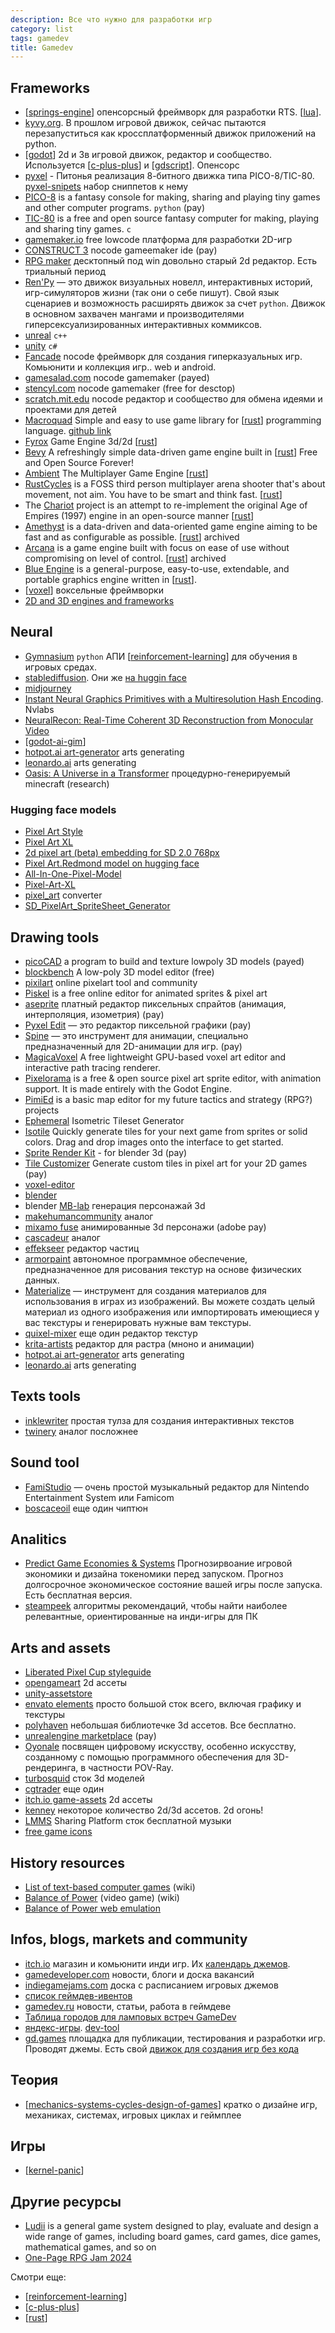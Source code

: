 ```yaml
---
description: Все что нужно для разработки игр
category: list
tags: gamedev
title: Gamedev
---
```

## Frameworks

- [[springs-engine]] опенсорсный фреймворк для разработки RTS. [[lua]].
- [kyvy.org](https://kivy.org/). В прошлом игровой движок, сейчас пытаются перезапуститься как кроссплатформенный движок приложений на python.
- [[godot]] 2d и 3в игровой движок, редактор и сообщество. Используется [[c-plus-plus]] и [[gdscript]]. Опенсорс
- [pyxel](https://github.com/kitao/pyxel) - Питонья реализация 8-битного движка типа PICO-8/TIC-80. [pyxel-snipets](https://github.com/kris-classes/pyxel-snippets) набор сниппетов к нему
- [PICO-8](https://www.lexaloffle.com/pico-8.php) is a fantasy console for making, sharing and playing tiny games and other computer programs. `python` (pay)
- [TIC-80](https://tic80.com/) is a free and open source fantasy computer for making, playing and sharing tiny games. `c`
- [gamemaker.io](https://gamemaker.io/ru) free lowcode платформа для разработки 2D-игр
- [CONSTRUCT 3](https://www.construct.net/en) nocode gameemaker ide (pay)
- [RPG maker](https://www.rpgmakerweb.com/) десктопный под win довольно старый 2d редактор. Есть триальный период
- [Ren'Py](https://www.renpy.org/) — это движок визуальных новелл, интерактивных историй, игр-симуляторов жизни (так они о себе пишут). Свой язык сценариев и возможность расширять движок за счет `python`. Движок в основном захвачен мангами и производителями гиперсексуализированных интерактивных коммиксов.
- [unreal](https://www.unrealengine.com/) `c++`
- [unity](https://unity.com/) `c#`
- [Fancade](https://www.fancade.com/wiki/home) nocode фреймворк для создания гиперказуальных игр. Комьюнити и коллекция игр.. web и android.
- [gamesalad.com](https://gamesalad.com/) nocode gamemaker (payed)
- [stencyl.com](https://stencyl.com/) nocode gamemaker (free for desctop)
- [scratch.mit.edu](https://scratch.mit.edu/) nocode редактор и сообщество для обмена идеями и проектами для детей
- [Macroquad](https://macroquad.rs/) Simple and easy to use game library for [[rust]] programming language. [github link](https://github.com/not-fl3/macroquad)
- [Fyrox](https://fyrox.rs/) Game Engine 3d/2d [[rust]]
- [Bevy](https://bevyengine.org/) A refreshingly simple data-driven game engine built in [[rust]] Free and Open Source Forever!
- [Ambient](https://ambient.run/) The Multiplayer Game Engine [[rust]]
- [RustCycles](https://github.com/rustcycles/rustcycles) is a FOSS third person multiplayer arena shooter that's about movement, not aim. You have to be smart and think fast. [[rust]]
- The [Chariot](https://github.com/ChariotEngine/Chariot) project is an attempt to re-implement the original Age of Empires (1997) engine in an open-source manner  [[rust]]
- [Amethyst](https://github.com/amethyst/amethyst) is a data-driven and data-oriented game engine aiming to be fast and as configurable as possible. [[rust]] archived
- [Arcana](https://github.com/arcana-engine/arcana) is a game engine built with focus on ease of use without compromising on level of control. [[rust]] archived
- [Blue Engine](https://github.com/AryanpurTech/BlueEngine) is a general-purpose, easy-to-use, extendable, and portable graphics engine written in [[rust]].
- [[voxel]] воксельные фреймворки
- [2D and 3D engines and frameworks](https://arewegameyet.rs/ecosystem/engines/)

## Neural

- [Gymnasium](https://gymnasium.farama.org/) `python` АПИ [[reinforcement-learning]] для обучения в игровых средах.
- [stablediffusion](https://stablediffusionweb.com/). Они же [на huggin face](https://huggingface.co/stabilityai)
- [midjourney](https://docs.midjourney.com/)
- [Instant Neural Graphics Primitives with a Multiresolution Hash Encoding](https://nvlabs.github.io/instant-ngp/). Nvlabs
- [NeuralRecon: Real-Time Coherent 3D Reconstruction from Monocular Video](https://zju3dv.github.io/neuralrecon/)
- [[godot-ai-gim]]
- [hotpot.ai art-generator](https://hotpot.ai/art-generator) arts generating
- [leonardo.ai](https://leonardo.ai/) arts generating
- [Oasis: A Universe in a Transformer](https://oasis-model.github.io/) процедурно-генерируемый minecraft (research)

### Hugging face models

- [Pixel Art Style](https://huggingface.co/kohbanye/pixel-art-style?text=exterminatus+pixelartstyle)
- [Pixel Art XL](https://huggingface.co/nerijs/pixel-art-xl?text=pixel+art%2C+Merry+Christmas+and+Happy+New+Year+super+mario)
- [2d pixel art (beta) embedding for SD 2.0 768px](https://huggingface.co/irateas/pixelart)
- [Pixel Art.Redmond model on hugging face](https://huggingface.co/artificialguybr/PixelArtRedmond)
- [All-In-One-Pixel-Model](https://huggingface.co/PublicPrompts/All-In-One-Pixel-Model)
- [Pixel-Art-XL](https://huggingface.co/imagepipeline/Pixel-Art-XL)
- [pixel_art](https://huggingface.co/spaces/pedrogengo/pixel_art) converter
- [SD_PixelArt_SpriteSheet_Generator](https://huggingface.co/Onodofthenorth/SD_PixelArt_SpriteSheet_Generator)

## Drawing tools

- [picoCAD](https://johanpeitz.itch.io/picocad) a program to build and texture lowpoly 3D models (payed)
- [blockbench](https://www.blockbench.net/) A low-poly 3D model editor (free)
- [pixilart](https://www.pixilart.com/) online pixelart tool and community
- [Piskel](https://www.piskelapp.com/) is a free online editor for animated sprites & pixel art
- [aseprite](https://www.aseprite.org/) платный редактор пиксельных спрайтов (анимация, интерполяция, изометрия) (pay)
- [Pyxel Edit](https://pyxeledit.com/) — это редактор пиксельной графики (pay)
- [Spine](http://en.esotericsoftware.com/) — это инструмент для анимации, специально предназначенный для 2D-анимации для игр. (pay)
- [MagicaVoxel](https://ephtracy.github.io/#ss-carousel_ss) A free lightweight GPU-based voxel art editor and interactive path tracing renderer.
- [Pixelorama](https://godotengine.org/showcase/pixelorama/) is a free & open source pixel art sprite editor, with animation support. It is made entirely with the Godot Engine.
- [PimiEd](https://noyemi-k.itch.io/pimied) is a basic map editor for my future tactics and strategy (RPG?) projects
- [Ephemeral](https://ephemeralen.itch.io/ephemeral-isotileset) Isometric Tileset Generator
- [Isotile](https://kyd.itch.io/isotile) Quickly generate tiles for your next game from sprites or solid colors. Drag and drop images onto the interface to get started.
- [Sprite Render Kit](https://blurymind.itch.io/sprite-render-kit-for-blender-3d) - for blender 3d (pay)
- [Tile Customizer](https://rgsdev.itch.io/2d-tile-customizer-by-rgsdev) Generate custom tiles in pixel art for your 2D games (pay)
- [voxel-editor](https://alexa-mulkerrin.itch.io/voxel-editor)
- [blender](https://www.blender.org/)
- blender [MB-lab](https://mb-lab-community.github.io/MB-Lab.github.io/) генерация персонажай 3d
- [makehumancommunity](http://www.makehumancommunity.org/) аналог
- [mixamo fuse](https://www.mixamo.com/#/) анимированные 3d персонажи (adobe pay)
- [cascadeur](https://cascadeur.com/) аналог
- [effekseer](https://effekseer.github.io/en/) редактор частиц
- [armorpaint](https://armorpaint.org/) автономное программное обеспечение, предназначенное для рисования текстур на основе физических данных.
- [Materialize](https://boundingboxsoftware.com/materialize/) — инструмент для создания материалов для использования в играх из изображений. Вы можете создать целый материал из одного изображения или импортировать имеющиеся у вас текстуры и генерировать нужные вам текстуры.
- [quixel-mixer](https://quixel.com/mixer) еще один редактор текстур
- [krita-artists](https://krita-artists.org/) редактор для растра (мноно и анимации)
- [hotpot.ai art-generator](https://hotpot.ai/art-generator) arts generating
- [leonardo.ai](https://leonardo.ai/) arts generating

## Texts tools

- [inklewriter](https://www.inklestudios.com/inklewriter/) простая тулза для создания интерактивных текстов
- [twinery](https://twinery.org/) аналог посложнее

## Sound tool

- [FamiStudio](https://famistudio.org/) — очень простой музыкальный редактор для Nintendo Entertainment System или Famicom
- [boscaceoil](https://boscaceoil.net/) еще один чиптюн

## Analitics

- [Predict Game Economies & Systems](https://machinations.io/) Прогнозирвоание игровой экономики и дизайна токеномики перед запуском. Прогноз долгосрочное экономическое состояние вашей игры после запуска. Есть бесплатная версия.
- [steampeek](https://steampeek.hu/) алгоритмы рекомендаций, чтобы найти наиболее релевантные, ориентированные на инди-игры для ПК

## Arts and assets

- [Liberated Pixel Cup styleguide](https://lpc.opengameart.org/static/LPC-Style-Guide/build/styleguide.html)
- [opengameart](https://opengameart.org/) 2d ассеты
- [unity-assetstore](https://assetstore.unity.com/)
- [envato elements](https://elements.envato.com/ru/) просто большой сток всего, включая графику и текстуры
- [polyhaven](https://polyhaven.com/) небольшая библиотечке 3d ассетов. Все бесплатно.
- [unrealengine marketplace](https://www.unrealengine.com/marketplace/en-US/store) (pay)
- [Oyonale](http://www.oyonale.com/) посвящен цифровому искусству, особенно искусству, созданному с помощью программного обеспечения для 3D-рендеринга, в частности POV-Ray.
- [turbosquid](https://www.turbosquid.com/) сток 3d моделей
- [cgtrader](https://www.cgtrader.com/) еще один
- [itch.io game-assets](https://itch.io/game-assets) 2d ассеты
- [kenney](https://www.kenney.nl/) некоторое количество 2d/3d ассетов. 2d огонь!
- [LMMS](https://lmms.io/lsp/) Sharing Platform сток бесплатной музыки
- [free game icons](https://game-icons.net/)

## History resources

- [List of text-based computer games](https://en.wikipedia.org/wiki/List_of_text-based_computer_games) (wiki)
- [Balance of Power](https://en.wikipedia.org/wiki/Balance_of_Power_(video_game)) (video game) (wiki)
- [Balance of Power web emulation](https://archive.org/details/BalanceOfPower2Macintosh)

## Infos, blogs, markets and community

- [itch.io](https://itch.io/) магазин и комьюнити инди игр. Их [календарь джемов](https://itch.io/jams).
- [gamedeveloper.com](https://www.gamedeveloper.com/) новости, блоги и доска вакансий
- [indiegamejams.com](https://www.indiegamejams.com/) доска с расписанием игровых джемов
- [список геймдев-ивентов](https://ru.ingamejob.com/ru/events)
- [gamedev.ru](https://gamedev.ru/) новости, статьи, работа в геймдеве
- [Таблица городов для ламповых встреч GameDev](https://www.gdtalents.com/chats)
- [яндекс-игры](https://yandex.ru/games). [dev-tool](https://yandex.ru/dev/games/doc/dg/concepts/about.html)
- [gd.games](https://gd.games/) площадка для публикации, тестирования и разработки игр. Проводят джемы. Есть свой [движок для создания игр без кода](https://editor.gdevelop.io/)

## Теория

- [[mechanics-systems-cycles-design-of-games]] кратко о дизайне игр, механиках, системах, игровых циклах и геймплее

## Игры

- [[kernel-panic]]

## Другие ресурсы

- [Ludii](https://ludii.games/) is a general game system designed to play, evaluate and design a wide range of games, including board games, card games, dice games, mathematical games, and so on
- [One-Page RPG Jam 2024](https://itch.io/jam/one-page-rpg-jam-2024/topic/3889510/design-resources)

Смотри еще:

- [[reinforcement-learning]]
- [[c-plus-plus]]
- [[rust]]

[//begin]: # "Autogenerated link references for markdown compatibility"
[springs-engine]: ../notes/springs-engine "Springs Engine"
[lua]: lua "Lua"
[godot]: ../notes/godot "godot engine"
[c-plus-plus]: c-plus-plus "Ресурсы по языку программирования С/С++"
[gdscript]: ../notes/gdscript "GDScript"
[rust]: rust "Ресурсы по языку программирования Rust"
[voxel]: ../notes/voxel "Воксельные фреймворки и игры"
[reinforcement-learning]: reinforcement-learning "Reinforcement learning"
[godot-ai-gim]: ../notes/godot-ai-gim "Godot AI Gym"
[mechanics-systems-cycles-design-of-games]: ../notes/mechanics-systems-cycles-design-of-games "Mechanics systems cycles and design of games"
[kernel-panic]: ../notes/kernel-panic "Kernel Panic game"
[//end]: # "Autogenerated link references"